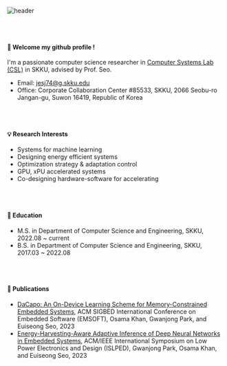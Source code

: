 ![header](https://capsule-render.vercel.app/api?type=cylinder&color=000000&height=100&section=header&text=PGJ&fontColor=ffffff&fontSize=70&animation=fadeIn&fontAlignY=55&desc=%20&descAlignY=62&descAlign=62)

<br/><br/>
####  :wave: Welcome my github profile !

I'm a passionate computer science researcher in [Computer Systems Lab (CSL)](http://csl.skku.edu/) in SKKU, advised by Prof. Seo.
* Email: jesj74@g.skku.edu
* Office: Corporate Collaboration Center #85533, SKKU, 2066 Seobu-ro Jangan-gu, Suwon 16419, Republic of Korea

<br/><br/>
#### 💡 Research Interests
* Systems for machine learning
* Designing energy efficient systems
* Optimization strategy & adaptation control
* GPU, xPU accelerated systems
* Co-designing hardware-software for accelerating

<br/><br/>
#### 📖 Education
* M.S. in Department of Computer Science and Engineering, SKKU, 2022.08 ~ current
* B.S. in Department of Computer Science and Engineering, SKKU, 2017.03 ~ 2022.08

<br/><br/>
#### :page_facing_up: Publications
* [DaCapo: An On-Device Learning Scheme for Memory-Constrained Embedded Systems](https://dl.acm.org/doi/full/10.1145/3609121), ACM SIGBED International Conference on Embedded Software (EMSOFT), Osama Khan, Gwanjong Park, and Euiseong Seo, 2023
* [Energy-Harvesting-Aware Adaptive Inference of Deep Neural Networks in Embedded Systems](https://ieeexplore.ieee.org/abstract/document/10244276), ACM/IEEE International Symposium on Low Power Electronics and Design (ISLPED), Gwanjong Park, Osama Khan, and Euiseong Seo, 2023
